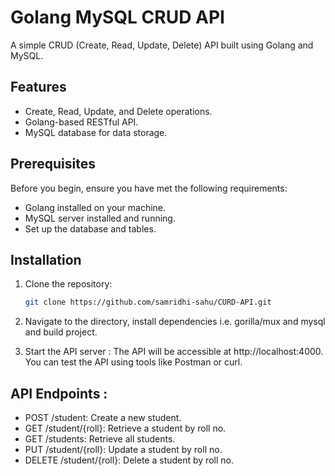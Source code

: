 # Golang MySQL CRUD API

A simple CRUD (Create, Read, Update, Delete) API built using Golang and MySQL.

## Features

- Create, Read, Update, and Delete operations.
- Golang-based RESTful API.
- MySQL database for data storage.

## Prerequisites

Before you begin, ensure you have met the following requirements:

- Golang installed on your machine.
- MySQL server installed and running.
- Set up the database and tables.

## Installation

1. Clone the repository:

   ```bash
   git clone https://github.com/samridhi-sahu/CURD-API.git
   
2. Navigate to the directory, install dependencies i.e. gorilla/mux and mysql and build project.
3. Start the API server : The API will be accessible at http://localhost:4000. You can test the API using tools like Postman or curl.
   
## API Endpoints :

- POST /student: Create a new student.
- GET /student/{roll}: Retrieve a student by roll no.
- GET /students: Retrieve all students.
- PUT /student/{roll}: Update a student by roll no.
- DELETE /student/{roll}: Delete a student by roll no.
